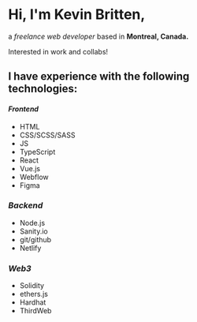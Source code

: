 # Hi, I'm Kevin Britten, 

a *freelance web developer* based in **Montreal, Canada.**

Interested in work and collabs!

## I have experience with the following technologies:

#### *Frontend*

- HTML
- CSS/SCSS/SASS
- JS
- TypeScript
- React
- Vue.js
- Webflow
- Figma



### *Backend*
- Node.js
- Sanity.io
- git/github
- Netlify

### *Web3*
- Solidity
- ethers.js
- Hardhat
- ThirdWeb



